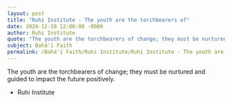 ```yaml
---
layout: post
title: "Ruhi Institute - The youth are the torchbearers of"
date: 2024-12-28 12:00:00 -0000
author: Ruhi Institute
quote: "The youth are the torchbearers of change; they must be nurtured and guided to impact the future positively."
subject: Bahá'í Faith
permalink: /Bahá'í Faith/Ruhi Institute/Ruhi Institute - The youth are the torchbearers of
---
```


The youth are the torchbearers of change; they must be nurtured and guided to impact the future positively.

- Ruhi Institute
